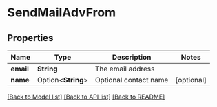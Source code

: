 # SendMailAdvFrom

## Properties

Name | Type | Description | Notes
------------ | ------------- | ------------- | -------------
**email** | **String** | The email address | 
**name** | Option<**String**> | Optional contact name | [optional]

[[Back to Model list]](../README.md#documentation-for-models) [[Back to API list]](../README.md#documentation-for-api-endpoints) [[Back to README]](../README.md)


